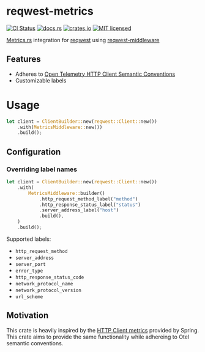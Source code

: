 # reqwest-metrics

[![CI Status](https://github.com/ranger-ross/reqwest-metrics/workflows/Test/badge.svg)](https://github.com/ranger-ross/reqwest-metrics/actions)
[![docs.rs](https://docs.rs/reqwest-metrics/badge.svg)](https://docs.rs/reqwest-metrics)
[![crates.io](https://img.shields.io/crates/v/reqwest-metrics.svg)](https://crates.io/crates/reqwest-metrics)
[![MIT licensed](https://img.shields.io/badge/license-MIT-blue.svg)](https://github.com/ranger-ross/reqwest-metrics/blob/master/LICENSE)

[Metrics.rs](https://metrics.rs/) integration for [reqwest](https://docs.rs/reqwest/latest/reqwest/) using [reqwest-middleware](https://docs.rs/reqwest-middleware/latest/reqwest_middleware/)

## Features 

* Adheres to [Open Telemetry HTTP Client Semantic Conventions](https://opentelemetry.io/docs/specs/semconv/http/http-metrics/#http-client)
* Customizable labels

# Usage

```rust
let client = ClientBuilder::new(reqwest::Client::new())
    .with(MetricsMiddleware::new())
    .build();
```

## Configuration

### Overriding label names

```rust
let client = ClientBuilder::new(reqwest::Client::new())
    .with(
        MetricsMiddleware::builder()
            .http_request_method_label("method")
            .http_response_status_label("status")
            .server_address_label("host")
            .build(),
    )
    .build();
```

Supported labels:
* `http_request_method`
* `server_address`
* `server_port`
* `error_type`
* `http_response_status_code`
* `network_protocol_name`
* `network_protocol_version`
* `url_scheme`

## Motivation

This crate is heavily inspired by the [HTTP Client metrics](https://docs.spring.io/spring-boot/reference/actuator/metrics.html#actuator.metrics.supported.http-clients) provided by Spring. This crate aims to provide the same functionality while adhereing to Otel semantic conventions.

